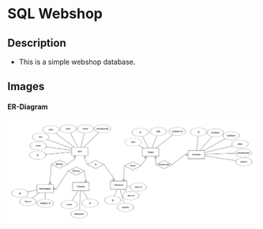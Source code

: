 # SQL Webshop

## Description

 - This is a simple webshop database.




## Images

#### ER-Diagram
![](images/ER-diagram.png)